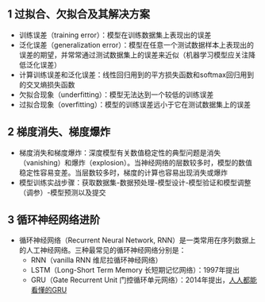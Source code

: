 ## 1 过拟合、欠拟合及其解决方案

- 训练误差（training error）：模型在训练数据集上表现出的误差
- 泛化误差（generalization error）：模型在任意一个测试数据样本上表现出的误差的期望，并常常通过测试数据集上的误差来近似（机器学习模型应关注降低泛化误差）
- 计算训练误差和泛化误差：线性回归用到的平方损失函数和softmax回归用到的交叉熵损失函数
- 欠拟合现象（underfitting）：模型无法达到一个较低的训练误差
- 过拟合现象（overfitting）：模型的训练误差远小于它在测试数据集上的误差

## 2 梯度消失、梯度爆炸

- 梯度消失和梯度爆炸：深度模型有关数值稳定性的典型问题是消失（vanishing）和爆炸（explosion）。当神经网络的层数较多时，模型的数值稳定性容易变差。当层数较多时，梯度的计算也容易出现消失或爆炸
- 模型训练实战步骤：获取数据集-数据预处理-模型设计-模型验证和模型调整（调参）-模型预测以及提交

## 3 循环神经网络进阶

- 循环神经网络（Recurrent Neural Network, RNN）是一类常用在序列数据上的人工神经网络。三种最常见的循环神经网络分别是：
  - RNN（vanilla RNN 维尼拉循环神经网络）
  - LSTM（Long-Short Term Memory 长短期记忆网络）：1997年提出
  - GRU（Gate Recurrent Unit 门控循环单元网络）：2014年提出，[人人都能看懂的GRU](https://zhuanlan.zhihu.com/p/32481747)